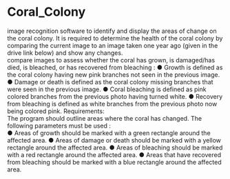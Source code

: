 # Coral_Colony
image recognition software to identify and display the areas of change on the coral colony.	
It is required to determine the health of the coral colony by comparing the current
image to an image taken one year ago (given in the drive link below) and show any
changes.	
 compare images to assess whether the coral has grown, is
damaged/has died, is bleached, or has recovered from bleaching :
● Growth is defined as the coral colony having new pink branches not seen in the
previous image.
● Damage or death is defined as the coral colony missing branches that were seen in
the previous image.
● Coral bleaching is defined as pink colored branches from the previous photo having
turned white.
● Recovery from bleaching is defined as white branches from the previous photo now
being colored pink.	
Requirements:	
The program should outline areas where the coral has changed. The following
parameters must be used :	
● Areas of growth should be marked with a green rectangle around the affected area.
● Areas of damage or death should be marked with a yellow rectangle around the
affected area.
● Areas of bleaching should be marked with a red rectangle around the affected area.
● Areas that have recovered from bleaching should be marked with a blue rectangle
around the affected area.


